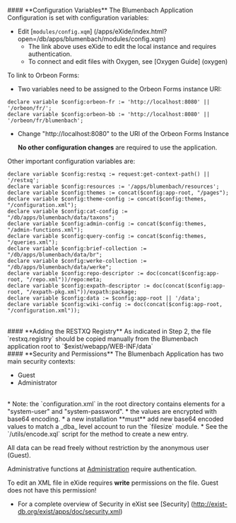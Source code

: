 <br/>
#### **Configuration Variables**
The Blumenbach Application Configuration is set with configuration variables:

* Edit [`modules/config.xqm`] (/apps/eXide/index.html?open=/db/apps/blumenbach/modules/config.xqm) 
    * The link above uses eXide to edit the local instance and requires authentication.
    * To connect and edit files with Oxygen, see [Oxygen Guide] (oxygen)
    
To link to Orbeon Forms:

* Two variables need to be assigned to the Orbeon Forms instance URI:

```xquery
declare variable $config:orbeon-fr := 'http://localhost:8080' || '/orbeon/fr/';
declare variable $config:orbeon-bb := 'http://localhost:8080' || '/orbeon/fr/blumenbach';
```

* Change "http://localhost:8080" to the URI of the Orbeon Forms Instance

    **No other configuration changes** are required to use the application.

Other important configuration variables are:

```xquery
declare variable $config:restxq := request:get-context-path() || '/restxq';
declare variable $config:resources := '/apps/blumenbach/resources';
declare variable $config:themes := concat($config:app-root, "/pages");
declare variable $config:theme-config := concat($config:themes, "/configuration.xml");
declare variable $config:cat-config := "/db/apps/blumenbach/data/taxons";
declare variable $config:admin-config := concat($config:themes, "/admin-functions.xml");
declare variable $config:query-config := concat($config:themes, "/queries.xml");
declare variable $config:brief-collection := "/db/apps/blumenbach/data/br";
declare variable $config:werke-collection := "/db/apps/blumenbach/data/werke";
declare variable $config:repo-descriptor := doc(concat($config:app-root, "/repo.xml"))/repo:meta;
declare variable $config:expath-descriptor := doc(concat($config:app-root, "/expath-pkg.xml"))/expath:package;
declare variable $config:data := $config:app-root || '/data';
declare variable $config:wiki-config := doc(concat($config:app-root, "/configuration.xml"));
```
<br/>
#### **Adding the RESTXQ Registry**
As indicated in Step 2, the file `restxq.registry` should be copied manually from the Blumenbach application root to `$exist/webapp/WEB-INF/data`


<br/>
#### **Security and Permissions**
The Blumenbach Application has two main security contexts:

* Guest
* Administrator

<br/>
* Note: the `configuration.xml` in the root directory contains elements for a "system-user" and "system-password".
    * the values are encrypted with base64 encoding.
    * a new installation **must** add new base64 encoded values to match a _dba_ level account to run the `filesize` module.
    * See the `/utils/encode.xql` script for the method to create a new entry.
    
All data can be read freely without restriction by the anonymous user (Guest).

Administrative functions at [Administration](/apps/blumenbach/admin/index.html) require authentication.

To edit an XML file in eXide requires **write** permissions on the file.  Guest does not have this permission!

* For a complete overview of Security in eXist see [Security] (http://exist-db.org/exist/apps/doc/security.xml)